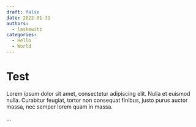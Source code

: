 ```yaml
---
draft: false
date: 2022-01-31
authors:
  - laskewitz
categories:
  - Hello
  - World
---
```


# Test

Lorem ipsum dolor sit amet, consectetur adipiscing elit. Nulla et euismod
nulla. Curabitur feugiat, tortor non consequat finibus, justo purus auctor
massa, nec semper lorem quam in massa.

<!-- more -->

...
